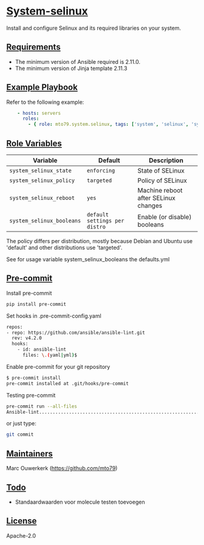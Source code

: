 # [System-selinux](#system-selinux)

Install and configure Selinux and its required libraries on your system.

## [Requirements](#requirements)

* The minimum version of Ansible required is 2.11.0.
* The minimum version of Jinja template 2.11.3

## [Example Playbook](#example-playbook)

Refer to the following example:

```yaml
    - hosts: servers
      roles:
        - { role: mto79.system.selinux, tags: ['system', 'selinux', 'system'] }
```

## [Role Variables](#role-variables)

| Variable | Default | Description |
| -------- | ------- | ----------- |
| `system_selinux_state`| `enforcing` | State of SELinux |
| `system_selinux_policy` | `targeted` | Policy of SELinux |
| `system_selinux_reboot` | `yes` | Machine reboot after SELinux changes |
| `system_selinux_booleans`| `default settings per distro` | Enable (or disable) booleans |

The policy differs per distribution, mostly because Debian and Ubuntu use 'default' and other distributions use 'targeted'.

See for usage variable system_selinux_booleans the defaults.yml

## [Pre-commit](#pre-commit)

Install pre-commit

```bash
pip install pre-commit
```

Set hooks in .pre-commit-config.yaml

```bash
repos:
- repo: https://github.com/ansible/ansible-lint.git
  rev: v4.2.0
  hooks:
    - id: ansible-lint
      files: \.(yaml|yml)$
```

Enable pre-commit for your git repository

```bash
$ pre-commit install
pre-commit installed at .git/hooks/pre-commit
```

Testing pre-commit

```bash
pre-commit run --all-files
Ansible-lint.............................................................Passed
```

or just type:

```bash
git commit
```

## [Maintainers](#maintainers)

Marc Ouwerkerk (<https://github.com/mto79>)

## [Todo](#todo)

* Standaardwaarden voor molecule testen toevoegen

## [License](#license)

Apache-2.0
